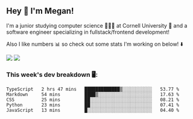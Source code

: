 ## Hey 👋 I'm Megan! 
I'm a junior studying computer science 👩🏻‍💻 at Cornell University 🐻 and a software engineer specializing in fullstack/frontend development!

Also I like numbers 📊 so check out some stats I'm working on below! ⬇️

<img src="https://github-readme-stats.vercel.app/api?username=meganyin13&show_icons=true&hide=stars&count_private=true" />

<img src="https://github-readme-stats.vercel.app/api/top-langs/?username=meganyin13&layout=compact&hide=Jupyter%20Notebook" />

### This week's dev breakdown 🖥:
<!--START_SECTION:waka-->
```text
TypeScript   2 hrs 47 mins   █████████████▒░░░░░░░░░░░   53.77 % 
Markdown     54 mins         ████▒░░░░░░░░░░░░░░░░░░░░   17.63 % 
CSS          25 mins         ██░░░░░░░░░░░░░░░░░░░░░░░   08.21 % 
Python       23 mins         ██░░░░░░░░░░░░░░░░░░░░░░░   07.41 % 
JavaScript   13 mins         █░░░░░░░░░░░░░░░░░░░░░░░░   04.40 % 
```
<!--END_SECTION:waka-->